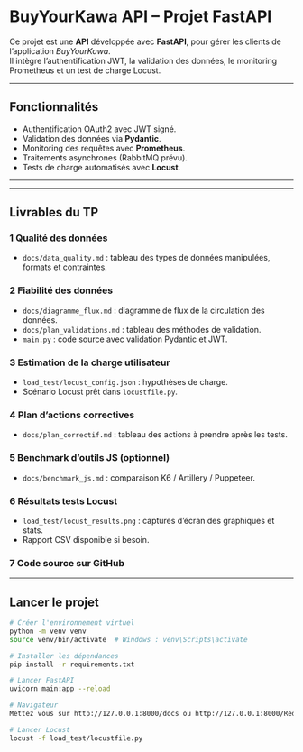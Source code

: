 # BuyYourKawa API – Projet FastAPI

Ce projet est une **API** développée avec **FastAPI**, pour gérer les clients de l’application *BuyYourKawa*.  
Il intègre l’authentification JWT, la validation des données, le monitoring Prometheus et un test de charge Locust.

---

## Fonctionnalités

-  Authentification OAuth2 avec JWT signé.
-  Validation des données via **Pydantic**.
-  Monitoring des requêtes avec **Prometheus**.
-  Traitements asynchrones (RabbitMQ prévu).
-  Tests de charge automatisés avec **Locust**.

---

---

##  Livrables du TP

### 1 **Qualité des données**

-  `docs/data_quality.md` : tableau des types de données manipulées, formats et contraintes.

### 2 **Fiabilité des données**

-  `docs/diagramme_flux.md` : diagramme de flux de la circulation des données.
-  `docs/plan_validations.md` : tableau des méthodes de validation.
-  `main.py` : code source avec validation Pydantic et JWT.

### 3 **Estimation de la charge utilisateur**

-  `load_test/locust_config.json` : hypothèses de charge.
- Scénario Locust prêt dans `locustfile.py`.

### 4 **Plan d’actions correctives**

-  `docs/plan_correctif.md` : tableau des actions à prendre après les tests.

### 5 **Benchmark d’outils JS (optionnel)**

-  `docs/benchmark_js.md` : comparaison K6 / Artillery / Puppeteer.

### 6 **Résultats tests Locust**

- `load_test/locust_results.png` : captures d’écran des graphiques et stats.
- Rapport CSV disponible si besoin.

### 7 **Code source sur GitHub**

---

##  Lancer le projet

```bash
# Créer l'environnement virtuel
python -m venv venv
source venv/bin/activate  # Windows : venv\Scripts\activate

# Installer les dépendances
pip install -r requirements.txt

# Lancer FastAPI
uvicorn main:app --reload

# Navigateur
Mettez vous sur http://127.0.0.1:8000/docs ou http://127.0.0.1:8000/Redoc

# Lancer Locust
locust -f load_test/locustfile.py
